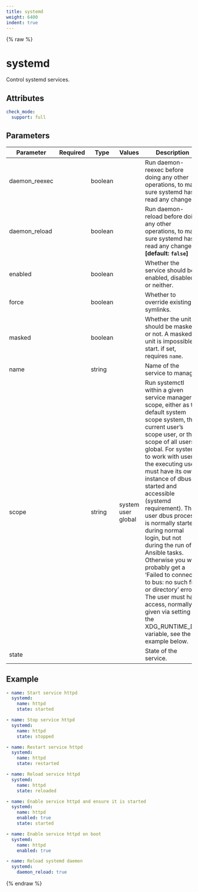 ```yaml
---
title: systemd
weight: 6400
indent: true
---
```


{% raw %}
# systemd

Control systemd services.

## Attributes

```yaml
check_mode:
  support: full
```

## Parameters

| Parameter     | Required | Type    | Values                   | Description                                                                                                                                                                                                                                                                                                                                                                                                                                                                                                                                                                                                          |
|---------------|----------|---------|--------------------------|----------------------------------------------------------------------------------------------------------------------------------------------------------------------------------------------------------------------------------------------------------------------------------------------------------------------------------------------------------------------------------------------------------------------------------------------------------------------------------------------------------------------------------------------------------------------------------------------------------------------|
| daemon_reexec |          | boolean |                          | Run daemon-reexec before doing any other operations, to make sure systemd has read any changes.                                                                                                                                                                                                                                                                                                                                                                                                                                                                                                                      |
| daemon_reload |          | boolean |                          | Run daemon-reload before doing any other operations, to make sure systemd has read any changes. **[default: `false`]**                                                                                                                                                                                                                                                                                                                                                                                                                                                                                               |
| enabled       |          | boolean |                          | Whether the service should be enabled, disabled, or neither.                                                                                                                                                                                                                                                                                                                                                                                                                                                                                                                                                         |
| force         |          | boolean |                          | Whether to override existing symlinks.                                                                                                                                                                                                                                                                                                                                                                                                                                                                                                                                                                               |
| masked        |          | boolean |                          | Whether the unit should be masked or not. A masked unit is impossible to start. if set, requires `name`.                                                                                                                                                                                                                                                                                                                                                                                                                                                                                                             |
| name          |          | string  |                          | Name of the service to manage.                                                                                                                                                                                                                                                                                                                                                                                                                                                                                                                                                                                       |
| scope         |          | string  | system<br>user<br>global | Run systemctl within a given service manager scope, either as the default system scope system, the current user’s scope user, or the scope of all users global. For systemd to work with user, the executing user must have its own instance of dbus started and accessible (systemd requirement). The user dbus process is normally started during normal login, but not during the run of Ansible tasks. Otherwise you will probably get a ‘Failed to connect to bus: no such file or directory’ error. The user must have access, normally given via setting the XDG_RUNTIME_DIR variable, see the example below. |
| state         |          |         |                          | State of the service.                                                                                                                                                                                                                                                                                                                                                                                                                                                                                                                                                                                                |

## Example

```yaml
- name: Start service httpd
  systemd:
    name: httpd
    state: started

- name: Stop service httpd
  systemd:
    name: httpd
    state: stopped

- name: Restart service httpd
  systemd:
    name: httpd
    state: restarted

- name: Reload service httpd
  systemd:
    name: httpd
    state: reloaded

- name: Enable service httpd and ensure it is started
  systemd:
    name: httpd
    enabled: true
    state: started

- name: Enable service httpd on boot
  systemd:
    name: httpd
    enabled: true

- name: Reload systemd daemon
  systemd:
    daemon_reload: true
```

{% endraw %}